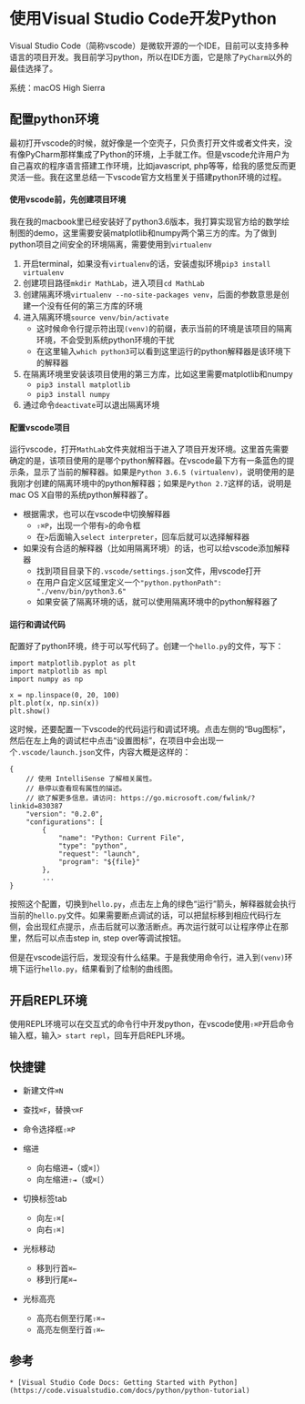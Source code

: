 
# 使用Visual Studio Code开发Python

Visual Studio Code（简称vscode）是微软开源的一个IDE，目前可以支持多种语言的项目开发。我目前学习python，所以在IDE方面，它是除了`PyCharm`以外的最佳选择了。

系统：macOS High Sierra


## 配置python环境

最初打开vscode的时候，就好像是一个空壳子，只负责打开文件或者文件夹，没有像PyCharm那样集成了Python的环境，上手就工作。但是vscode允许用户为自己喜欢的程序语言搭建工作环境，比如javascript, php等等，给我的感觉反而更灵活一些。我在这里总结一下vscode官方文档里关于搭建python环境的过程。


#### 使用vscode前，先创建项目环境

我在我的macbook里已经安装好了python3.6版本，我打算实现官方给的数学绘制图的demo，这里需要安装matplotlib和numpy两个第三方的库。为了做到python项目之间安全的环境隔离，需要使用到`virtualenv`

1. 开启terminal，如果没有`virtualenv`的话，安装虚拟环境`pip3 install virtualenv`
2. 创建项目路径`mkdir MathLab`，进入项目`cd MathLab`
3. 创建隔离环境`virtualenv --no-site-packages venv`，后面的参数意思是创建一个没有任何的第三方库的环境
4. 进入隔离环境`source venv/bin/activate`
	* 这时候命令行提示符出现`(venv)`的前缀，表示当前的环境是该项目的隔离环境，不会受到系统python环境的干扰
	* 在这里输入`which python3`可以看到这里运行的python解释器是该环境下的解释器
5. 在隔离环境里安装该项目使用的第三方库，比如这里需要matplotlib和numpy
	* `pip3 install matplotlib`
	* `pip3 install numpy`
6. 通过命令`deactivate`可以退出隔离环境


#### 配置vscode项目

运行vscode，打开`MathLab`文件夹就相当于进入了项目开发环境。这里首先需要确定的是，该项目使用的是哪个python解释器。在vscode最下方有一条蓝色的提示条，显示了当前的解释器。如果是`Python 3.6.5 (virtualenv)`，说明使用的是我刚才创建的隔离环境中的python解释器；如果是`Python 2.7`这样的话，说明是mac OS X自带的系统python解释器了。

* 根据需求，也可以在vscode中切换解释器
	* `⇧⌘P`，出现一个带有`>`的命令框
	* 在`>`后面输入`select interpreter`，回车后就可以选择解释器
* 如果没有合适的解释器（比如用隔离环境）的话，也可以给vscode添加解释器
	* 找到项目目录下的`.vscode/settings.json`文件，用vscode打开
	* 在用户自定义区域里定义一个`"python.pythonPath": "./venv/bin/python3.6"`
	* 如果安装了隔离环境的话，就可以使用隔离环境中的python解释器了


#### 运行和调试代码

配置好了python环境，终于可以写代码了。创建一个`hello.py`的文件，写下：

```
import matplotlib.pyplot as plt
import matplotlib as mpl
import numpy as np 

x = np.linspace(0, 20, 100)
plt.plot(x, np.sin(x))
plt.show()
```

这时候，还要配置一下vscode的代码运行和调试环境。点击左侧的“Bug图标”，然后在左上角的调试栏中点击“设置图标”，在项目中会出现一个`.vscode/launch.json`文件，内容大概是这样的：

```
{
    // 使用 IntelliSense 了解相关属性。 
    // 悬停以查看现有属性的描述。
    // 欲了解更多信息，请访问: https://go.microsoft.com/fwlink/?linkid=830387
    "version": "0.2.0",
    "configurations": [
        {
            "name": "Python: Current File",
            "type": "python",
            "request": "launch",
            "program": "${file}"
        },
        ...
}
```

按照这个配置，切换到`hello.py`，点击左上角的绿色“运行”箭头，解释器就会执行当前的`hello.py`文件。如果需要断点调试的话，可以把鼠标移到相应代码行左侧，会出现红点提示，点击后就可以激活断点。再次运行就可以让程序停止在那里，然后可以点击step in, step over等调试按钮。

但是在vscode运行后，发现没有什么结果。于是我使用命令行，进入到`(venv)`环境下运行`hello.py`，结果看到了绘制的曲线图。


## 开启REPL环境

使用REPL环境可以在交互式的命令行中开发python，在vscode使用`⇧⌘P`开启命令输入框，输入`> start repl`，回车开启REPL环境。


## 快捷键

* 新建文件`⌘N`
* 查找`⌘F`，替换`⌥⌘F`
* 命令选择框`⇧⌘P`
* 缩进
	* 向右缩进`⇥`（或`⌘]`）
	* 向左缩进`⇧⇥`（或`⌘[`）
* 切换标签tab
	* 向左`⇧⌘[`
	* 向右`⇧⌘]`

* 光标移动
	* 移到行首`⌘←`
	* 移到行尾`⌘→`
* 光标高亮
	* 高亮右侧至行尾`⇧⌘→`
	* 高亮左侧至行首`⇧⌘←`


## 参考

	* [Visual Studio Code Docs: Getting Started with Python](https://code.visualstudio.com/docs/python/python-tutorial)